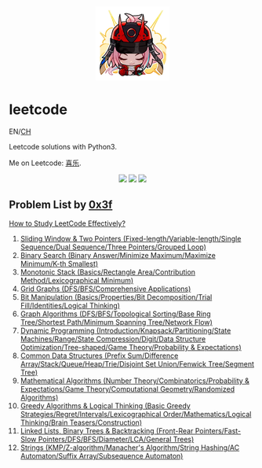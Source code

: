<p align="center">
  <img src="resources/rappa_emoji_2.png" style="width: 30%; height: auto;">
</p>

# leetcode

EN/[CH](README_CN.md)

Leetcode solutions with Python3. 

Me on Leetcode:  [喜乐](https://leetcode.cn/u/zhangshize/).

<p align="center">
  <img src="https://img.shields.io/badge/language-Python3-yellow.svg?style=flat-square">
  <img src="https://img.shields.io/badge/progress-2187%20%2F%203953-ff69b4.svg?style=flat-square">
  <img src="https://img.shields.io/badge/license-MIT-orange.svg?style=flat-square">
</p>

## Problem List by [0x3f](https://leetcode.cn/u/endlesscheng/)

[How to Study LeetCode Effectively?](https://leetcode.cn/circle/discuss/RvFUtj/)

1. [Sliding Window & Two Pointers (Fixed-length/Variable-length/Single Sequence/Dual Sequence/Three Pointers/Grouped Loop)](https://leetcode.cn/circle/discuss/0viNMK/)
2. [Binary Search (Binary Answer/Minimize Maximum/Maximize Minimum/K-th Smallest)](https://leetcode.cn/circle/discuss/SqopEo/)
3. [Monotonic Stack (Basics/Rectangle Area/Contribution Method/Lexicographical Minimum)](https://leetcode.cn/circle/discuss/9oZFK9/)
4. [Grid Graphs (DFS/BFS/Comprehensive Applications)](https://leetcode.cn/circle/discuss/YiXPXW/)
5. [Bit Manipulation (Basics/Properties/Bit Decomposition/Trial Fill/Identities/Logical Thinking)](https://leetcode.cn/circle/discuss/dHn9Vk/)
6. [Graph Algorithms (DFS/BFS/Topological Sorting/Base Ring Tree/Shortest Path/Minimum Spanning Tree/Network Flow)](https://leetcode.cn/circle/discuss/01LUak/)
7. [Dynamic Programming (Introduction/Knapsack/Partitioning/State Machines/Range/State Compression/Digit/Data Structure Optimization/Tree-shaped/Game Theory/Probability & Expectations)](https://leetcode.cn/circle/discuss/tXLS3i/)
8. [Common Data Structures (Prefix Sum/Difference Array/Stack/Queue/Heap/Trie/Disjoint Set Union/Fenwick Tree/Segment Tree)](https://leetcode.cn/circle/discuss/mOr1u6/)
9. [Mathematical Algorithms (Number Theory/Combinatorics/Probability & Expectations/Game Theory/Computational Geometry/Randomized Algorithms)](https://leetcode.cn/circle/discuss/IYT3ss/)
10. [Greedy Algorithms & Logical Thinking (Basic Greedy Strategies/Regret/Intervals/Lexicographical Order/Mathematics/Logical Thinking/Brain Teasers/Construction)](https://leetcode.cn/circle/discuss/g6KTKL/)
11. [Linked Lists, Binary Trees & Backtracking (Front-Rear Pointers/Fast-Slow Pointers/DFS/BFS/Diameter/LCA/General Trees)](https://leetcode.cn/circle/discuss/K0n2gO/)
12. [Strings (KMP/Z-algorithm/Manacher's Algorithm/String Hashing/AC Automaton/Suffix Array/Subsequence Automaton)](https://leetcode.cn/circle/discuss/SJFwQI/)
